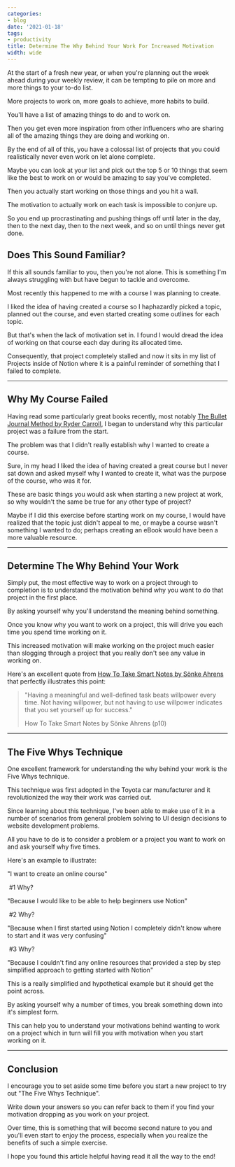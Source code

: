 ```yaml
---
categories:
- blog
date: '2021-01-18'
tags: 
- productivity
title: Determine The Why Behind Your Work For Increased Motivation
width: wide
---
```


At the start of a fresh new year, or when you're planning out the week ahead during your weekly review, it can be tempting to pile on more and more things to your to-do list. 

More projects to work on, more goals to achieve, more habits to build.

You'll have a list of amazing things to do and to work on. 

Then you get even more inspiration from other influencers who are sharing all of the amazing things they are doing and working on.

By the end of all of this, you have a colossal list of projects that you could realistically never even work on let alone complete.

Maybe you can look at your list and pick out the top 5 or 10 things that seem like the best to work on or would be amazing to say you've completed.

Then you actually start working on those things and you hit a wall. 

The motivation to actually work on each task is impossible to conjure up. 

So you end up procrastinating and pushing things off until later in the day, then to the next day, then to the next week, and so on until things never get done.


## Does This Sound Familiar?

If this all sounds familiar to you, then you're not alone. This is something I'm always struggling with but have begun to tackle and overcome. 

Most recently this happened to me with a course I was planning to create. 

I liked the idea of having created a course so I haphazardly picked a topic, planned out the course, and even started creating some outlines for each topic. 

But that's when the lack of motivation set in. I found I would dread the idea of working on that course each day during its allocated time. 

Consequently, that project completely stalled and now it sits in my list of Projects inside of Notion where it is a painful reminder of something that I failed to complete.

---

## Why My Course Failed

Having read some particularly great books recently, most notably [The Bullet Journal Method by Ryder Carroll](/bullet-journal-method-ryder-carroll/), I began to understand why this particular project was a failure from the start.

The problem was that I didn't really establish why I wanted to create a course.

Sure, in my head I liked the idea of having created a great course but I never sat down and asked myself why I wanted to create it, what was the purpose of the course, who was it for.

These are basic things you would ask when starting a new project at work, so why wouldn't the same be true for any other type of project?

Maybe if I did this exercise before starting work on my course, I would have realized that the topic just didn't appeal to me, or maybe a course wasn't something I wanted to do; perhaps creating an eBook would have been a more valuable resource.

---

## Determine The Why Behind Your Work

Simply put, the most effective way to work on a project through to completion is to understand the motivation behind why you want to do that project in the first place.

By asking yourself why you'll understand the meaning behind something. 

Once you know why you want to work on a project, this will drive you each time you spend time working on it. 

This increased motivation will make working on the project much easier than slogging through a project that you really don't see any value in working on.

Here's an excellent quote from [How To Take Smart Notes by Sönke Ahrens](/how-to-take-smart-notes-sonke-ahrens/) that perfectly illustrates this point:

> "Having a meaningful and well-defined task beats willpower every time. Not having willpower, but not having to use willpower indicates that you set yourself up for success." 
>
> How To Take Smart Notes by Sönke Ahrens (p10)

---

## The Five Whys Technique

One excellent framework for understanding the why behind your work is the Five Whys technique. 

This technique was first adopted in the Toyota car manufacturer and it revolutionized the way their work was carried out.

Since learning about this technique, I've been able to make use of it in a number of scenarios from general problem solving to UI design decisions to website development problems.

All you have to do is to consider a problem or a project you want to work on and ask yourself why five times.

Here's an example to illustrate:

"I want to create an online course"

​	#1 Why?

"Because I would like to be able to help beginners use Notion"

​	#2 Why?

"Because when I first started using Notion I completely didn't know where to start and it was very confusing"

​	#3 Why?

"Because I couldn't find any online resources that provided a step by step simplified approach to getting started with Notion"

This is a really simplified and hypothetical example but it should get the point across.

By asking yourself why a number of times, you break something down into it's simplest form. 

This can help you to understand your motivations behind wanting to work on a project which in turn will fill you with motivation when you start working on it.

---

## Conclusion

I encourage you to set aside some time before you start a new project to try out "The Five Whys Technique". 

Write down your answers so you can refer back to them if you find your motivation dropping as you work on your project.

Over time, this is something that will become second nature to you and you'll even start to enjoy the process, especially when you realize the benefits of such a simple exercise.

I hope you found this article helpful having read it all the way to the end!